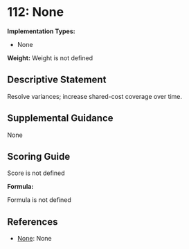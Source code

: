 # 112: None

**Implementation Types:**

- None

**Weight:** Weight is not defined

## Descriptive Statement

Resolve variances; increase shared-cost coverage over time.

## Supplemental Guidance

None

## Scoring Guide

Score is not defined

**Formula:**

Formula is not defined

## References

- [None](None): None
